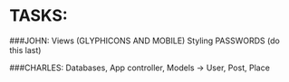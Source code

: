 # TASKS:

###JOHN:
Views (GLYPHICONS AND MOBILE)
Styling
PASSWORDS (do this last) 

###CHARLES:
Databases,
App controller,
Models -> User, Post, Place
